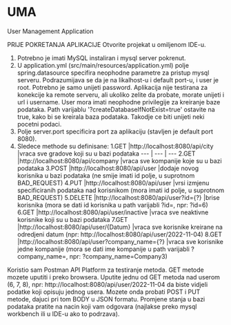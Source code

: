 # UMA
User Management Application

PRIJE POKRETANJA APLIKACIJE
Otvorite projekat u omiljenom IDE-u.
1. Potrebno je imati MySQL instaliran i mysql server pokrenut.
2. U application.yml (src/main/resources/application.yml) polje spring.datasource specifira neophodne parametre za pristup mysql serveru.
    Podrazumijava se da je na likalhost-u i default port-u, i user je root. Potrebno je samo unijeti password. Aplikacija nije testirana za konekcije ka       remote serveru, ali ukoliko zelite da probate, morate unijeti i url i username. User mora imati neophodne privilegije za kreiranje baze podataka. Path     varijablu '?createDatabaseIfNotExist=true' ostavite na true, kako bi se kreirala baza podataka. Takodje ce biti unijeti neki pocetni podaci.
3. Polje server.port specificira port za aplikaciju (stavljen je default port 8080).
4. Sledece methode su definisane:
    1.GET    |http://localhost:8080/api/city          |vraca sve gradove koji su u bazi podataka
    --- | --- | ---
    2.GET    |http://localhost:8080/api/company       |vraca sve kompanije koje su u bazi podataka
    3.POST   |http://localhost:8080/api/user              |dodaje novog korisnika u bazi podataka (ne smije imati id polje, u suprotnom BAD_REQUEST)
    4.PUT    |http://localhost:8080/api/user              |vrsi izmjenu specificiranih podataka nad korisnikom (mora imati id polje, u suprotnom BAD_REQUEST)
    5.DELETE |http://localhost:8080/api/user?id={?}       |brise korisnika (mora se dati id korisnika u path varijabli ?id=, npr: ?id=6)
    6.GET    |http://localhost:8080/api/user/inactive           |vraca sve neaktivne korisnike koji su u bazi podataka
    7.GET    |http://localhost:8080/api/user/{Datum}   |vraca sve korisnike kreirane na odredjeni datum (npr: http://localhost:8080/api/user/2022-11-04)
    8.GET    |http://localhost:8080/api/user?company_name={?}   |vraca sve korisnike jedne kompanije (mora se dati ime kompanije u path varijabli ?company_name=, npr: ?company_name=Company3)
   
Koristio sam Postman API Platform za testiranje metoda. GET metode mozete uputiti i preko browsera.
Uputite jednu od GET metoda nad userom (6, 7, 8), npr: http://localhost:8080/api/user/2022-11-04 da biste vidjeli podatke koji opisuju jednog usera. Mozete onda probati POST i PUT metode, dajuci pri tom BODY u JSON formatu.
Promjene stanja u bazi podataka pratite na nacin koji vam odgovara (najlakse preko mysql workbench ili u IDE-u ako to podrzava).
